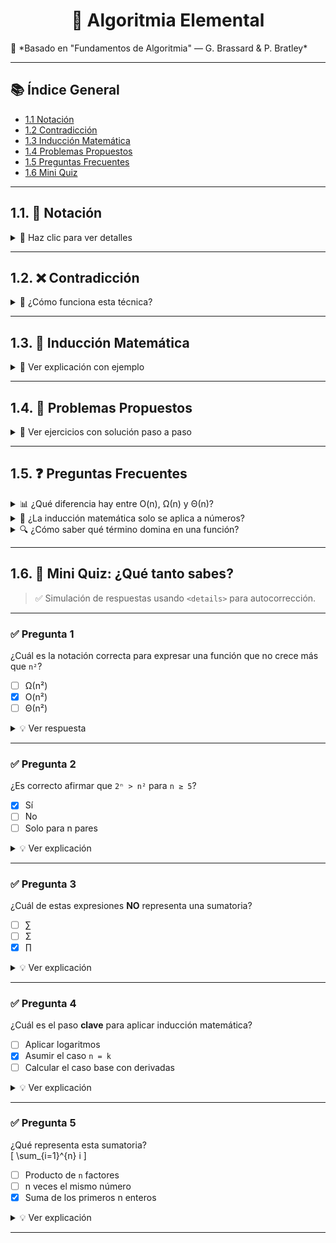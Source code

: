 <h1 align="center"> 🧠 Algoritmia Elemental  </h1>
📘 *Basado en "Fundamentos de Algoritmia" — G. Brassard & P. Bratley*

---

## 📚 Índice General

- [1.1 Notación](#11-notación)
- [1.2 Contradicción](#12-contradicción)
- [1.3 Inducción Matemática](#13-inducción-matemática)
- [1.4 Problemas Propuestos](#14-problemas-propuestos)
- [1.5 Preguntas Frecuentes](#15-preguntas-frecuentes)
- [1.6 Mini Quiz](#16-mini-quiz)
---

## 1.1. 📐 Notación

<details>
<summary>📘 Haz clic para ver detalles</summary>

### 🔢 Notación Matemática

Las notaciones básicas permiten describir fórmulas compactas:

- **Sumatorias**: `∑`  
  \[
  \sum_{i=1}^{n} i = \frac{n(n+1)}{2}
  \]
- **Productos**: `∏`  
  \[
  \prod_{i=1}^{n} i = n!
  \]
- **Funciones**:  
  f(n) = 3n² + 2n + 1 → Dominada por **n²** a gran escala.

---

### 📈 Notación Asintótica

| Notación | Se lee como         | Significado                            | Ejemplo               |
|----------|---------------------|----------------------------------------|------------------------|
| O(f(n))  | "Orden de"          | Cota superior (comportamiento máximo)  | f(n) = O(n²)           |
| Ω(f(n))  | "Omega de"          | Cota inferior (mínimo crecimiento)     | f(n) = Ω(n log n)      |
| Θ(f(n))  | "Theta de"          | Cota ajustada (exacto a gran escala)   | f(n) = Θ(n)            |

✅ **Tip**: Esta notación permite comparar algoritmos de forma independiente del hardware.

</details>

---

## 1.2. ❌ Contradicción

<details>
<summary>🧩 ¿Cómo funciona esta técnica?</summary>

### 🧠 Lógica de la contradicción

1. Se **asume lo contrario** de lo que se quiere demostrar.
2. Se sigue un razonamiento lógico.
3. Si se llega a un **absurdo o contradicción**, la suposición inicial debe ser falsa.

---

### 🧪 Ejemplo: √2 es irracional

Supongamos que √2 = a/b, con a y b enteros coprimos.

- Elevando al cuadrado: 2 = a²/b² ⇒ a² = 2b²
- Entonces, a² es par ⇒ a es par ⇒ a = 2k
- Sustituimos y deducimos que b también es par

⚠️ Contradicción: ¡a y b no eran coprimos si ambos son pares!

✅ Por lo tanto, √2 **no es racional**.

</details>

---

## 1.3. 🧬 Inducción Matemática

<details>
<summary>📖 Ver explicación con ejemplo</summary>

La **inducción matemática** es una técnica de demostración fundamental.

### 🧱 Estructura

1. **Paso base**: se prueba para n = n₀ (generalmente 0 o 1).
2. **Paso inductivo**: se asume que vale para `n = k` y se prueba para `n = k + 1`.

---

### 🧮 Ejemplo clásico

**Demostrar que:**  
\[
1 + 2 + \dots + n = \frac{n(n + 1)}{2}
\]

- **Paso base**: n = 1  
  1 = 1(1+1)/2 = 1 ✅

- **Paso inductivo**:  
  Supón válida para n = k  
  \[
  1 + 2 + \dots + k = \frac{k(k + 1)}{2}
  \]

  Queremos demostrar:
  \[
  \left(\frac{k(k + 1)}{2}\right) + (k + 1) = \frac{(k + 1)(k + 2)}{2}
  \]

✅ ¡Se cumple! Entonces la fórmula vale para todo n ∈ ℕ.

---

📌 **Analogía**: como fichas de dominó que caen una tras otra si empujas la primera y cada una empuja la siguiente.

</details>

---

## 1.4. 🧠 Problemas Propuestos

<details>
<summary>🎯 Ver ejercicios con solución paso a paso</summary>

### ✍️ Problema 1: Complejidad Asintótica  
**¿Cuál es la complejidad de:**  
`f(n) = 4n³ + 2n log n + 5`

<details>
<summary>✅ Ver solución</summary>

- Termino dominante: 4n³  
- Otros crecen más lento  
⇒ f(n) = **O(n³)** ✅

</details>

---

### ✍️ Problema 2: Contradicción  
**Demuestra:**  
No existen enteros impares cuyo cuadrado sea divisible por 4.

<details>
<summary>✅ Ver solución</summary>

Todo impar: (2k + 1)  
(2k + 1)² = 4k² + 4k + 1 = impar  
⚠️ Nunca divisible por 4  
✅ Contradicción si asumimos lo contrario

</details>

---

### ✍️ Problema 3: Inducción  
**Demuestra que:**  
`2ⁿ > n²` para todo `n ≥ 5`

<details>
<summary>✅ Ver solución</summary>

**Base**:  
n = 5 → 2⁵ = 32 > 25 = 5² ✅

**Inducción**:  
Supón que 2ᵏ > k²  
Probar que 2ᵏ⁺¹ > (k + 1)²

2ᵏ⁺¹ = 2·2ᵏ > 2·k²  
Si 2·k² ≥ (k + 1)² para k ≥ 5, se cumple  
✅ Demostrado por desigualdad cuadrática

</details>

</details>

---

## 1.5. ❓ Preguntas Frecuentes

<details>
<summary>📊 ¿Qué diferencia hay entre O(n), Ω(n) y Θ(n)?</summary>

- **O(n)**: cota **superior** — cuánto *como máximo* crece una función.
- **Ω(n)**: cota **inferior** — cuánto *como mínimo* crece.
- **Θ(n)**: cota **ajustada** — si crece *exactamente* como n.

</details>

<details>
<summary>🔁 ¿La inducción matemática solo se aplica a números?</summary>

No. También puede aplicarse a **estructuras de datos**, **propiedades de grafos**, **series lógicas**, etc.

</details>

<details>
<summary>🔍 ¿Cómo saber qué término domina en una función?</summary>

Evalúa el **crecimiento** cuando `n → ∞`.  
Ejemplo:  
f(n) = 3n² + 100n + 5  
Dominante: `n²`  
✅ Ignora constantes y términos de menor orden.

</details>

---

## 1.6. 🧠 Mini Quiz: ¿Qué tanto sabes?

> ✅ Simulación de respuestas usando `<details>` para autocorrección.

---

### ✅ Pregunta 1  
¿Cuál es la notación correcta para expresar una función que no crece más que `n²`?

- [ ] Ω(n²)  
- [x] O(n²)  
- [ ] Θ(n²)

<details>
<summary>💡 Ver respuesta</summary>
✅ La notación **O(n²)** representa una **cota superior**.  
Es decir, el algoritmo no crece más rápido que n².
</details>

---

### ✅ Pregunta 2  
¿Es correcto afirmar que `2ⁿ > n²` para `n ≥ 5`?

- [x] Sí  
- [ ] No  
- [ ] Solo para n pares

<details>
<summary>💡 Ver explicación</summary>
✅ Por inducción matemática, se demuestra que `2ⁿ > n²` para todo `n ≥ 5`.  
El crecimiento exponencial supera al polinomial a partir de ese punto.
</details>

---

### ✅ Pregunta 3  
¿Cuál de estas expresiones **NO** representa una sumatoria?

- [ ] ∑  
- [ ] Σ  
- [x] ∏

<details>
<summary>💡 Ver explicación</summary>
✅ ∏ representa un **producto** acumulado, no una suma.  
∑ o Σ sí son símbolos válidos de sumatoria.
</details>

---
### ✅ Pregunta 4  
¿Cuál es el paso **clave** para aplicar inducción matemática?

- [ ] Aplicar logaritmos  
- [x] Asumir el caso `n = k`  
- [ ] Calcular el caso base con derivadas

<details>
<summary>💡 Ver explicación</summary>
✅ El paso inductivo parte de asumir que funciona para `n = k` y probar para `n = k + 1`.
</details>

---

### ✅ Pregunta 5  
¿Qué representa esta sumatoria?  
\[
\sum_{i=1}^{n} i
\]

- [ ] Producto de `n` factores  
- [ ] n veces el mismo número  
- [x] Suma de los primeros n enteros

<details>
<summary>💡 Ver explicación</summary>
✅ Representa `1 + 2 + 3 + ... + n`, cuya fórmula es `n(n+1)/2`.
</details>

---

